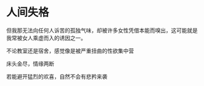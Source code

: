 # 人间失格

但我那无法向任何人诉苦的孤独气味，却被许多女性凭借本能而嗅出，这可能就是我常被女人乘虚而入的诱因之一。

不论教室还是宿舍，感觉像是被严重扭曲的性欲集中营

床头金尽，情缘两断

若能避开猛烈的欢喜，自然不会有悲矜来袭